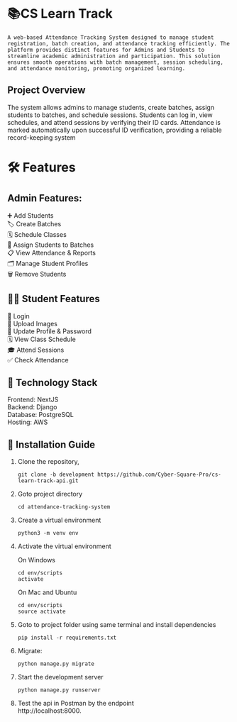 # 📚CS Learn Track
    A web-based Attendance Tracking System designed to manage student registration, batch creation, and attendance tracking efficiently. The platform provides distinct features for Admins and Students to   streamline academic administration and participation. This solution ensures smooth operations with batch management, session scheduling, and attendance monitoring, promoting organized learning.

## Project Overview
   The system allows admins to manage students, create batches, assign students to batches, and schedule sessions. Students can log in, view schedules, and attend sessions by verifying their ID cards. Attendance is marked automatically upon successful ID verification, providing a reliable record-keeping system

# 🛠️ Features
## Admin Features:
➕ Add Students  
🏷️ Create Batches  
🗓️ Schedule Classes    
👥 Assign Students to Batches  
📋 View Attendance & Reports  
🗂️ Manage Student Profiles  
🗑️ Remove Students  

## 👨‍🎓 Student Features  
🔑 Login  
📸 Upload Images   
🔄 Update Profile & Password  
🗓️ View Class Schedule  
🎓 Attend Sessions  
✅ Check Attendance  

## 🚀 Technology Stack
Frontend: NextJS  
Backend: Django  
Database: PostgreSQL  
Hosting: AWS  

## 📝 Installation Guide

1. Clone the repository,    
    ```
    git clone -b development https://github.com/Cyber-Square-Pro/cs-learn-track-api.git
    ```

2. Goto project directory    
   ```
   cd attendance-tracking-system
   ```

3. Create a virtual environment 
   ```
   python3 -m venv env
   ```
   
4. Activate the virtual environment
       
   On Windows    
   ```
   cd env/scripts
   activate
   ```
   
   On Mac and Ubuntu  
   ```
   cd env/scripts
   source activate
   ```
   
6. Goto to project folder using same terminal and install dependencies 
   ```
   pip install -r requirements.txt
    ```  

7. Migrate:  
    ```
    python manage.py migrate
    ```
8. Start the development server
   ```
   python manage.py runserver
   ```
9. Test the api in Postman by the endpoint  
       http://localhost:8000.
